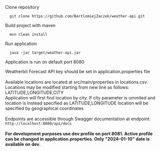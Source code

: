 Clone repository
```
  git clone https://github.com/BartlomiejZaczek/weather-api.git
```
Build project with maven
```
  mvn clean install
```
Run application
```
  java -jar target/weather-api.jar
```
Application is run on default port 8080

Weatherbit Forecast API key should be set in application.properties file<br /><br />
Available locations are located at src/main/properties in locations.csv. Locations may be modified starting from new line as follows: LATITUDE,LONGITUDE,CITY<br />
Application will first find location by city. If city parameter is ommited and location is instead specified as LATITUDE,LONGITUDE location will be specified by geographical coordinates<br /><br />
Endpoints are accessible through Swagger documentation at endpoint: ```http://localhost:8080/api/docs```
<br /><br />
**For development purposes use dev profile on port 8081. Active profile can be changed in application.properties. Only "2024-01-10" date is available on dev.**
